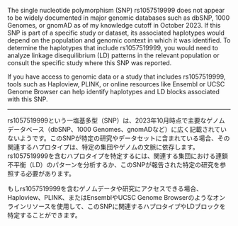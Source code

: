 The single nucleotide polymorphism (SNP) rs1057519999 does not appear to be widely documented in major genomic databases such as dbSNP, 1000 Genomes, or gnomAD as of my knowledge cutoff in October 2023. If this SNP is part of a specific study or dataset, its associated haplotypes would depend on the population and genomic context in which it was identified. To determine the haplotypes that include rs1057519999, you would need to analyze linkage disequilibrium (LD) patterns in the relevant population or consult the specific study where this SNP was reported.

If you have access to genomic data or a study that includes rs1057519999, tools such as Haploview, PLINK, or online resources like Ensembl or UCSC Genome Browser can help identify haplotypes and LD blocks associated with this SNP.

---

rs1057519999という一塩基多型（SNP）は、2023年10月時点で主要なゲノムデータベース（dbSNP、1000 Genomes、gnomADなど）に広く記載されていないようです。このSNPが特定の研究やデータセットに含まれている場合、その関連するハプロタイプは、特定の集団やゲノムの文脈に依存します。rs1057519999を含むハプロタイプを特定するには、関連する集団における連鎖不平衡（LD）のパターンを分析するか、このSNPが報告された特定の研究を参照する必要があります。

もしrs1057519999を含むゲノムデータや研究にアクセスできる場合、Haploview、PLINK、またはEnsemblやUCSC Genome Browserのようなオンラインリソースを使用して、このSNPに関連するハプロタイプやLDブロックを特定することができます。